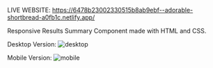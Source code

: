 LIVE WEBSITE: https://6478b23002330515b8ab9ebf--adorable-shortbread-a0fb1c.netlify.app/

Responsive Results Summary Component made with HTML and CSS.

Desktop Version:
![desktop](https://github.com/alexandrav01/Results-Summary-Component/assets/93940491/c89013bc-fc3b-4111-bba6-b5ef9f1d28f5)

Mobile Version:
![mobile](https://github.com/alexandrav01/Results-Summary-Component/assets/93940491/9b17f94b-2cbb-47da-a9b6-2f06dfb5056b)


